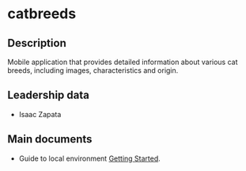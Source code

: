 # catbreeds

## Description

Mobile application that provides detailed information about various cat breeds, including images, characteristics and origin.

## Leadership data
* Isaac Zapata

## Main documents

* Guide to local environment [Getting Started](GETTINGSTARTED.md).
